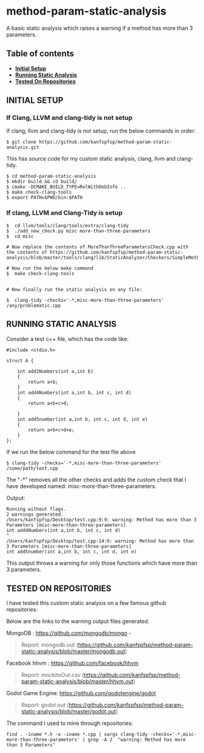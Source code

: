 # method-param-static-analysis
A basic static analysis which raises a warning if a method has more than 3 parameters.

## Table of contents
* **[Initial Setup](#Initial-Setup)**
* **[Running Static Analysis](#Running-Static-Analysis)**
* **[Tested On Repositories](#tested-on-repositories)**


## INITIAL SETUP 


### If Clang, LLVM and clang-tidy is not setup

If clang, llvm and clang-tidy is not setup, run the below commands in order:

```
$ git clone https://github.com/kanfspfsp/method-param-static-analysis.git
```
This has source code for my custom static analysis, clang, llvm and clang-tidy.

```
$ cd method-param-static-analysis
$ mkdir build && cd build/
$ cmake -DCMAKE_BUILD_TYPE=RelWithDebInfo ..
$ make check-clang-tools
$ export PATH=$PWD/bin:$PATH
```


### If clang, LLVM and Clang-Tidy is setup

```
$  cd llvm/tools/clang/tools/extra/clang-tidy
$  ./add_new_check.py misc more-than-three-parameters
$  cd misc

# Now replace the contents of MoreThanThreeParametersCheck.cpp with the contents of https://github.com/kanfspfsp/method-param-static-analysis/blob/master/tools/clang/lib/StaticAnalyzer/Checkers/SimpleMethodChecker.cpp

# Now run the below make command
$  make check-clang-tools


# Now finally run the static analysis on any file:

$  clang-tidy -checks='-*,misc-more-than-three-parameters' /any/problematic.cpp

```


## RUNNING STATIC ANALYSIS

Consider a test c++ file, which has the code like:

```
#include <stdio.h>

struct A {

    int add2Numbers(int a,int b)
    {
        return a+b;
    }
    int add4Numbers(int a,int b, int c, int d)
    {
        return a+b+c+d;

    }
    int add5number(int a,int b, int c, int d, int e)
    {
        return a+b+c+d+e;
    }
};
```
If we run the below command for the test file above

```
$ clang-tidy -checks='-*,misc-more-than-three-parameters' /some/path/test.cpp
```
The "-*" removes all the other checks and adds the custom check that I have developed named: misc-more-than-three-parameters.

Output:

```
Running without flags.
2 warnings generated.
/Users/kanfspfsp/Desktop/test.cpp:9:9: warning: Method has more than 3 Parameters [misc-more-than-three-parameters]
int add4Numbers(int a,int b, int c, int d)
^
/Users/kanfspfsp/Desktop/test.cpp:14:9: warning: Method has more than 3 Parameters [misc-more-than-three-parameters]
int add5number(int a,int b, int c, int d, int e)
```

This output throws a warning for only those functions which have more than 3 parameters.





## TESTED ON REPOSITORIES

I have tested this custom static analysis on a few famous github repositories: 

Below are the links to the warning output files generated.

MongoDB : https://github.com/mongodb/mongo   -
> Report: mongodb.out (https://github.com/kanfspfsp/method-param-static-analysis/blob/master/mongodb.out)

Facebook hhvm : https://github.com/facebook/hhvm
> Report: mockitoOut.csv (https://github.com/kanfspfsp/method-param-static-analysis/blob/master/hhvm.out)

Godot Game Engine: https://github.com/godotengine/godot
> Report: godot.out (https://github.com/kanfspfsp/method-param-static-analysis/blob/master/godot.out)


The command I used to mine through repositories:

```
find . -iname *.h -o -iname *.cpp | xargs clang-tidy -checks='-*,misc-more-than-three-parameters' | grep -A 2  "warning: Method has more than 3 Parameters"
```
